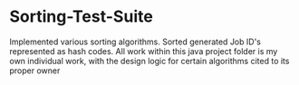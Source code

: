 # Sorting-Test-Suite
Implemented various sorting algorithms. Sorted generated Job ID's represented as hash codes.
All work within this java project folder is my own individual work, with the design logic for certain algorithms cited to its proper owner
